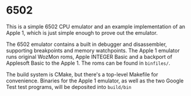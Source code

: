 # 6502
This is a simple 6502 CPU emulator and an example implementation of an Apple 1, which is just simple enough to prove out the emulator.

The 6502 emulator contains a built in debugger and disassembler, supporting breakpoints and memory watchpoints.  The Apple 1 emulator runs original WozMon roms, Apple INTEGER Basic and a backport of Applesoft Basic to the Apple 1.  The roms can be found in `binfiles/`.

The build system is CMake, but there's a top-level Makefile for convenience.  Binaries for the Apple 1 emulator, as well as the two Google Test test programs, will be deposited into `build/bin`

